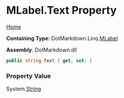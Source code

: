 <a name="_top"></a>

# MLabel\.Text Property

[Home](../../../../README.md#_top)

**Containing Type**: DotMarkdown\.Linq\.[MLabel](../README.md#_top)

**Assembly**: DotMarkdown\.dll

```csharp
public string Text { get; set; }
```

### Property Value

System\.[String](https://docs.microsoft.com/en-us/dotnet/api/system.string)

